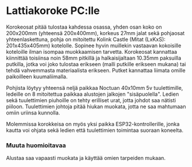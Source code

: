 # Lattiakoroke PC:lle

Korokeosat pitää tulostaa kahdessa osassa, yhden osan koko on 200x200mm (yhteensä 200x400mm), korkeus 27mm jalat sekä pohjaosat yhteenlaskettuna, pohja on mitoitettu Kolink Castle 
(Mitat (LxKxS): 201x435x405mm) kotelolle. Sopinee hyvin muillekin vastaavan kokoisille koteloille ilman isompaa muokkaamisen tarvetta. Korokeosat kannattaa kiinnittää toisiinsa noin 58mm pitkillä ja halkaisijaltaan 10.35mm paksuilla putkilla, jotka voi joko tulostaa erikseen (malli putkille erikseen mukana) tai tehdä vahvemmasta materiaalista erikseen. Putket kannattaa liimata omille paikoilleen kuumaliimalla.

Pohjista löytyy yhteensä neljä paikkaa Noctuan 40x10mm 5v tuulettimille, ledeille on 8 mitoitettua paikkaa alustojen jalkojen "sisäpuolella". Ledien sekä tuulettimien piuhoille on tehty erilliset urat, jotta johdot saa nätisti piiloon. Tuulettimien johtoja pitää hiukan muokata, jotta ne saa mahtumaan omiin uriinsa kunnolla.

Molemmissa korokkeisa on myös yksi paikka ESP32-kontrollerille, jonka kautta voi ohjata sekä ledien että tuulettimien toimintaa suoraan koneelta.

### Muuta huomioitavaa
Alustaa saa vapaasti muokata ja käyttää omien tarpeiden mukaan. 
